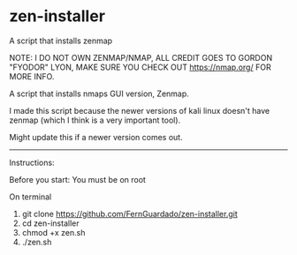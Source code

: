 # zen-installer
A script that installs zenmap

NOTE: I DO NOT OWN ZENMAP/NMAP, ALL CREDIT GOES TO GORDON "FYODOR" LYON, MAKE SURE YOU CHECK OUT https://nmap.org/ FOR MORE INFO.

A script that installs nmaps GUI version, Zenmap.

I made this script because the newer versions of kali linux doesn't have zenmap (which I think is a very important tool).

Might update this if a newer version comes out.

_____________________________________________________________________________________________________________________

Instructions:

Before you start:
You must be on root

On terminal

1. git clone https://github.com/FernGuardado/zen-installer.git
2. cd zen-installer
3. chmod +x zen.sh
4. ./zen.sh
